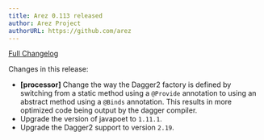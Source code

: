 ```yaml
---
title: Arez 0.113 released
author: Arez Project
authorURL: https://github.com/arez
---
```


[Full Changelog](https://github.com/arez/arez/compare/v0.112...v0.113)

Changes in this release:

* **\[processor\]** Change the way the Dagger2 factory is defined by switching from a static method using a
  `@Provide` annotation to using an abstract method using a `@Binds` annotation. This results in more optimized
  code being output by the dagger compiler.
* Upgrade the version of javapoet to `1.11.1`.
* Upgrade the Dagger2 support to version `2.19`.
